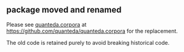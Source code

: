 ## package moved and renamed

Please see [quanteda.corpora](https://github.com/quanteda/quanteda.corpora) at https://github.com/quanteda/quanteda.corpora for the replacement.

The old code is retained purely to avoid breaking historical code.
